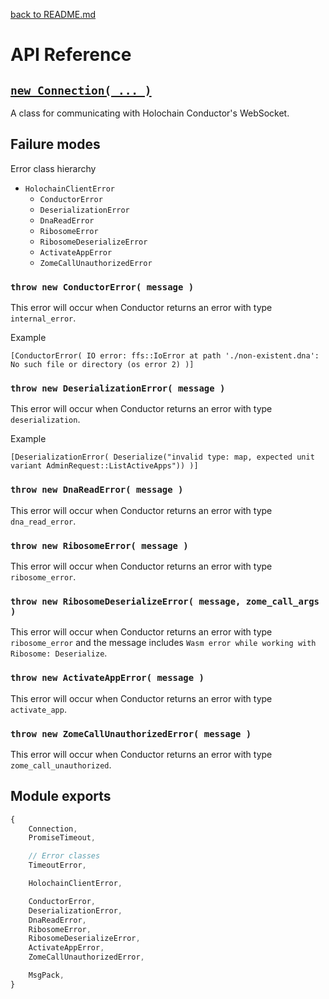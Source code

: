[back to README.md](../README.md)

# API Reference


## [`new Connection( ... )`](./API_Connection.md)
A class for communicating with Holochain Conductor's WebSocket.



## Failure modes

Error class hierarchy

- `HolochainClientError`
  - `ConductorError`
  - `DeserializationError`
  - `DnaReadError`
  - `RibosomeError`
  - `RibosomeDeserializeError`
  - `ActivateAppError`
  - `ZomeCallUnauthorizedError`

### `throw new ConductorError( message )`
This error will occur when Conductor returns an error with type `internal_error`.

Example
```
[ConductorError( IO error: ffs::IoError at path './non-existent.dna': No such file or directory (os error 2) )]
```

### `throw new DeserializationError( message )`
This error will occur when Conductor returns an error with type `deserialization`.

Example
```
[DeserializationError( Deserialize("invalid type: map, expected unit variant AdminRequest::ListActiveApps")) )]
```

### `throw new DnaReadError( message )`
This error will occur when Conductor returns an error with type `dna_read_error`.

### `throw new RibosomeError( message )`
This error will occur when Conductor returns an error with type `ribosome_error`.

### `throw new RibosomeDeserializeError( message, zome_call_args )`
This error will occur when Conductor returns an error with type `ribosome_error` and the message
includes `Wasm error while working with Ribosome: Deserialize`.

### `throw new ActivateAppError( message )`
This error will occur when Conductor returns an error with type `activate_app`.

### `throw new ZomeCallUnauthorizedError( message )`
This error will occur when Conductor returns an error with type `zome_call_unauthorized`.


## Module exports
```javascript
{
    Connection,
    PromiseTimeout,

    // Error classes
    TimeoutError,

    HolochainClientError,

    ConductorError,
    DeserializationError,
    DnaReadError,
    RibosomeError,
    RibosomeDeserializeError,
    ActivateAppError,
    ZomeCallUnauthorizedError,

    MsgPack,
}
```
